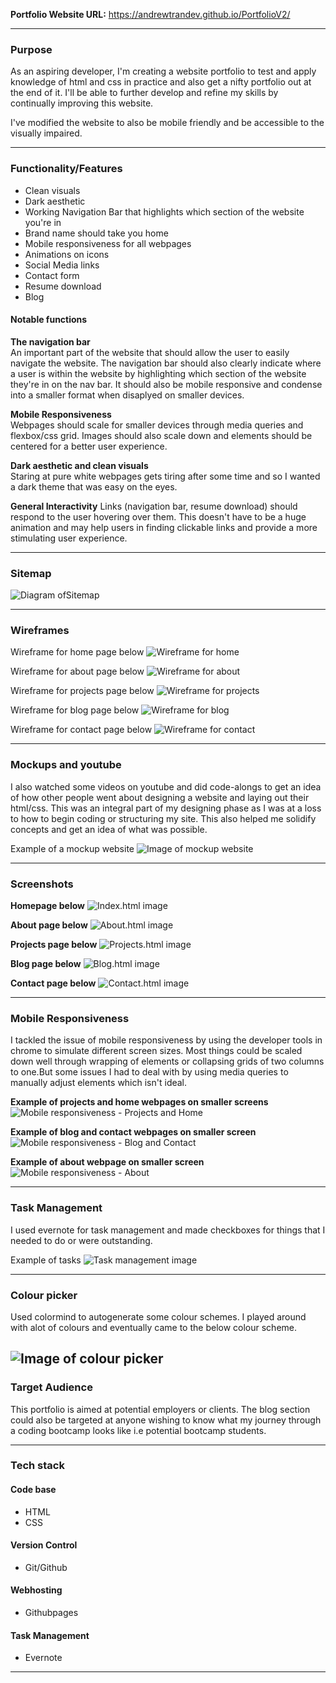 **Portfolio Website URL:** https://andrewtrandev.github.io/PortfolioV2/

---

### Purpose
As an aspiring developer, I'm creating a website portfolio to test and apply knowledge of html and css in practice and also get a nifty portfolio out at the end of it. I'll be able to further develop and refine my skills by continually improving this website. 

I've modified the website to also be mobile friendly and be accessible to the visually impaired. 

---

### Functionality/Features
- Clean visuals
- Dark aesthetic
- Working Navigation Bar that highlights which section of the website you're in
- Brand name should take you home
- Mobile responsiveness for all webpages
- Animations on icons
- Social Media links
- Contact form
- Resume download
- Blog

#### Notable functions
**The navigation bar**<br>
  An important part of the website that should allow the user to easily navigate the website. The navigation bar should also clearly indicate where a user is within the website by highlighting which section of the website they're in on the nav bar. It should 
  also be mobile responsive and condense into a smaller format when disaplyed on smaller devices. 

  **Mobile Responsiveness**<br>
  Webpages should scale for smaller devices through media queries and flexbox/css grid. Images should also scale down and elements should be centered for a better user experience.

  **Dark aesthetic and clean visuals**<br>
  Staring at pure white webpages gets tiring after some time and so I wanted a dark theme that was easy on the eyes.
  
  **General Interactivity**
  Links (navigation bar, resume download) should respond to the user hovering over them. This doesn't have to be a huge animation and may help users in finding clickable links and provide a more stimulating user experience.

---

### Sitemap
![Diagram ofSitemap](/docs/sitemap.png)
___

### Wireframes


Wireframe for home page below
![Wireframe for home](/docs/wireframes/homepagew.PNG)

Wireframe for about page below
![Wireframe for about](/docs/wireframes/aboutw.png)

Wireframe for projects page below
![Wireframe for projects](/docs/wireframes/projectsw.png)

Wireframe for blog page below
![Wireframe for blog](/docs/wireframes/blogw.png)

Wireframe for contact page below
![Wireframe for contact](/docs/wireframes/contactw.png)

---

### Mockups and youtube

I also watched some videos on youtube and did code-alongs to get an idea of how
other people went about designing a website and laying out their html/css. 
This was an integral part of my designing phase as I was at a loss to how to begin coding or structuring my site. This also helped me solidify concepts and get an idea of what was possible.

Example of a mockup website
![Image of mockup website](/docs/mockup.PNG)


---

### Screenshots
**Homepage below**
![Index.html image](/docs/Home.PNG)

**About page below**
![About.html image](/docs/About.PNG)

**Projects page below**
![Projects.html image](/docs/Projects.PNG)

**Blog page below**
![Blog.html image](/docs/Blog.PNG)

**Contact page below**
![Contact.html image](/docs/Contact.PNG)

---

### Mobile Responsiveness

I tackled the issue of mobile responsiveness by using the developer tools in chrome to simulate different screen sizes. Most things could be scaled down well through wrapping of elements or collapsing grids of two columns to one.But some issues I had to deal with by using media queries to manually adjust elements which isn't ideal.

**Example of projects and home webpages on smaller screens**
![Mobile responsiveness - Projects and Home](/docs/Mobile1.PNG)

**Example of blog and contact webpages on smaller screen**
![Mobile responsiveness - Blog and Contact](/docs/Mobile2.PNG)


**Example of about webpage on smaller screen**
![Mobile responsiveness - About](/docs/Mobile3.PNG)


---

### Task Management

I used evernote for task management and made checkboxes for things that I needed to do or were outstanding.

Example of tasks
![Task management image](/docs/taskmanage.PNG)

---

### Colour picker

Used colormind to autogenerate some colour schemes. I played around with alot of colours and eventually came to the below colour scheme. 

![Image of colour picker](/docs/Colours.PNG)
---


### Target Audience
This portfolio is aimed at potential employers or clients. The blog section could also be targeted at anyone wishing to know what my journey through a coding bootcamp looks like i.e potential bootcamp students.

---

### Tech stack 

#### Code base
- HTML
- CSS

#### Version Control
- Git/Github

#### Webhosting
- Githubpages

#### Task Management
- Evernote
---
